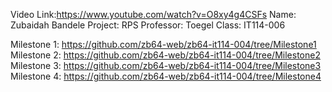Video Link:https://www.youtube.com/watch?v=O8xy4g4CSFs
Name: Zubaidah Bandele
Project: RPS
Professor: Toegel
Class: IT114-006


Milestone 1: https://github.com/zb64-web/zb64-it114-004/tree/Milestone1
Milestone 2: https://github.com/zb64-web/zb64-it114-004/tree/Milestone2
Milestone 3: https://github.com/zb64-web/zb64-it114-004/tree/Milestone3
Milestone 4: https://github.com/zb64-web/zb64-it114-004/tree/Milestone4
